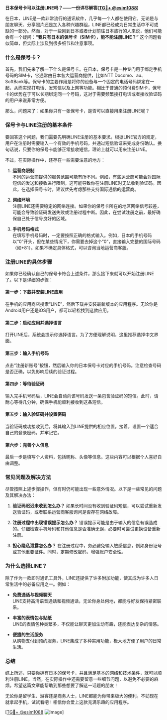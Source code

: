 **日本保号卡可以注册LINE吗？——一份详尽解答[[TG💪+ @esim1088](https://t.me/s/esim1088)]**

在日本，LINE是一款非常流行的通讯软件，几乎每一个人都在使用它。无论是与朋友聊天、分享照片还是加入各种兴趣群组，LINE都已经成为日常生活中不可或缺的一部分。然而，对于一些刚到日本或者计划前往日本旅行的人来说，他们可能会有一个疑问：**“我只有日本的保号卡（SIM卡），能不能注册LINE？”** 这个问题看似简单，但实际上涉及到很多细节和注意事项。

### **什么是保号卡？**

首先，我们先来了解一下什么是保号卡。在日本，保号卡是一种专门用于绑定手机号码的SIM卡，它通常由日本各大运营商提供，比如NTT Docomo、au、SoftBank等。保号卡的主要作用是将你的设备与一个固定的电话号码绑定在一起，从而实现打电话、发短信以及上网等功能。相比于普通的预付费SIM卡，保号卡的优势在于可以长期绑定同一个号码，这对于需要频繁接打电话或者接收验证码的用户来说非常方便。

那么，问题来了：如果你只有一张保号卡，是否可以直接用来注册LINE呢？

### **保号卡与LINE注册的基本条件**

要回答这个问题，我们需要先明确LINE注册的基本要求。根据LINE官方的规定，用户在注册时需要输入一个有效的手机号码，并通过短信验证来完成身份确认。换句话说，只要你的保号卡能够正常接收短信，理论上就可以用来注册LINE。

不过，在实际操作中，还存在一些需要注意的地方：

1. **运营商限制**  
   不同的运营商提供的服务范围可能有所不同。例如，有些运营商可能会对国际短信的发送和接收进行限制，这可能导致你在注册LINE时无法收到验证码。因此，在选择保号卡时，建议优先考虑那些支持国际通信的运营商。

2. **网络环境**  
   注册LINE还需要稳定的网络连接。如果你的保号卡所在的地区网络信号较差，可能会导致验证码发送失败或注册过程中断。因此，在尝试注册之前，最好确保自己处于信号良好的区域。

3. **手机号码格式**  
   在填写手机号码时，一定要按照正确的格式输入。例如，日本的手机号码以“0”开头，但在某些情况下，你需要去掉这个“0”，直接输入完整的国际号码（如+81）。如果不确定具体格式，可以咨询当地运营商客服。

### **注册LINE的具体步骤**

如果你已经确认自己的保号卡符合上述条件，那么接下来就可以开始注册LINE了。以下是详细的步骤：

#### **第一步：下载并安装LINE应用**
在手机的应用商店搜索“LINE”，然后下载并安装最新版本的应用程序。无论你是Android用户还是iOS用户，都可以轻松找到这款应用。

#### **第二步：启动应用并选择语言**
打开LINE后，系统会提示你选择语言。为了方便理解说明，这里推荐选择中文界面。

#### **第三步：输入手机号码**
点击“注册新账号”按钮，然后输入你的日本保号卡对应的手机号码。注意检查号码是否正确，以免影响后续的验证过程。

#### **第四步：等待验证码**
输入完手机号码后，LINE会自动向该号码发送一条包含验证码的短信。此时，请耐心等待几分钟，确保手机能顺利接收到这条短信。

#### **第五步：输入验证码并设置密码**
当验证码成功接收到后，将其输入到LINE提供的相应位置。接着，设置一个适合自己的登录密码，并牢记它。

#### **第六步：完善个人信息**
最后一步是填写个人资料，包括昵称、头像等信息。这些内容可以根据个人喜好自由调整。

### **常见问题及解决方法**

尽管按照上述步骤操作，但有时仍可能出现一些意外情况。以下是一些常见的问题及其解决办法：

1. **验证码迟迟未收到怎么办？**
   如果长时间没有收到验证码短信，可以尝试重新发送验证码，或者联系运营商客服询问是否存在网络故障。

2. **注册过程中出现错误提示怎么办？**
   错误提示可能是由于输入的信息有误造成的。仔细检查手机号码和其他信息是否准确无误，必要时可尝试更换设备重新注册。

3. **担心隐私泄露怎么办？**
   在注册过程中，务必避免输入敏感信息，例如身份证号或其他重要证件。同时，定期修改密码，增强账户安全性。

### **为什么选择LINE？**

除了作为一款即时通讯工具外，LINE还提供了许多附加功能，使其成为许多人日常生活中的必备应用之一。例如：

- **免费通话与视频聊天**  
  LINE支持高清语音通话和视频通话，无论你身处何地，都能与好友保持紧密联系。

- **丰富的表情包与贴纸**  
  LINE的表情包种类繁多，不仅能让聊天更加生动有趣，还能表达复杂的情感。

- **便捷的生活服务**  
  从购物支付到预约服务，LINE集成了多种实用功能，极大地方便了用户的日常生活。

### **总结**

综上所述，只要你拥有日本的保号卡，并且满足基本的网络和技术条件，就可以顺利注册LINE。当然，在实际操作中还需要留意一些细节问题，以避免不必要的麻烦。希望这篇文章能帮助到那些想要了解这一话题的朋友！

无论你是留学生、游客还是商务人士，LINE都能为你带来极大的便利。不妨现在就拿起手机，试试看吧！相信你会爱上这款充满乐趣的应用程序。

[[TG💪+ @esim1088](https://t.me/s/esim1088) ![Image](https://i.postimg.cc/4NQfJmqS/Snipaste-2025-05-13-00-14-12.png)]